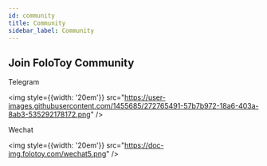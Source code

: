 ```yaml
---
id: community
title: Community
sidebar_label: Community
---
```


## Join FoloToy Community

Telegram

<img style={{width:  '20em'}}  src="https://user-images.githubusercontent.com/1455685/272765491-57b7b972-18a6-403a-8ab3-535292178172.png" />

Wechat

<img style={{width:  '20em'}}  src="https://doc-img.folotoy.com/wechat5.png" />

